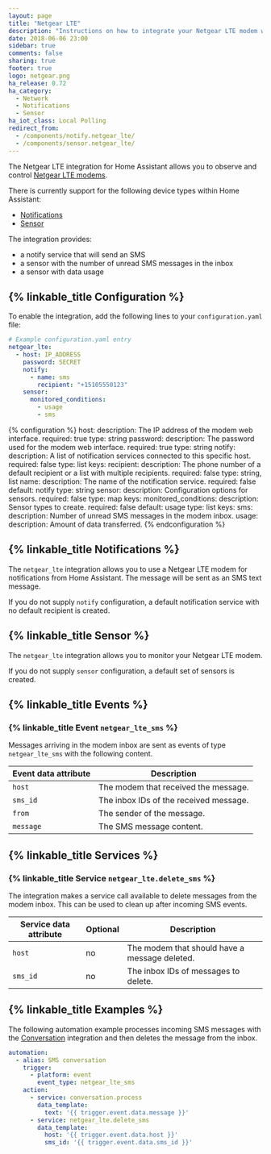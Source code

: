 ```yaml
---
layout: page
title: "Netgear LTE"
description: "Instructions on how to integrate your Netgear LTE modem within Home Assistant."
date: 2018-06-06 23:00
sidebar: true
comments: false
sharing: true
footer: true
logo: netgear.png
ha_release: 0.72
ha_category:
  - Network
  - Notifications
  - Sensor
ha_iot_class: Local Polling
redirect_from:
  - /components/notify.netgear_lte/
  - /components/sensor.netgear_lte/
---
```


The Netgear LTE integration for Home Assistant allows you to observe and control [Netgear LTE modems](https://www.netgear.com/home/products/mobile-broadband/lte-modems/default.aspx).

There is currently support for the following device types within Home Assistant:

- [Notifications](#notifications)
- [Sensor](#sensor)

The integration provides:

* a notify service that will send an SMS
* a sensor with the number of unread SMS messages in the inbox
* a sensor with data usage

## {% linkable_title Configuration %}

To enable the integration, add the following lines to your `configuration.yaml` file:

```yaml
# Example configuration.yaml entry
netgear_lte:
  - host: IP_ADDRESS
    password: SECRET
    notify:
      - name: sms
        recipient: "+15105550123"
    sensor:
      monitored_conditions:
        - usage
        - sms

```

{% configuration %}
host:
  description: The IP address of the modem web interface.
  required: true
  type: string
password:
  description: The password used for the modem web interface.
  required: true
  type: string
notify:
  description: A list of notification services connected to this specific host.
  required: false
  type: list
  keys:
    recipient:
      description: The phone number of a default recipient or a list with multiple recipients.
      required: false
      type: string, list
    name:
      description: The name of the notification service.
      required: false
      default: notify
      type: string
sensor:
  description: Configuration options for sensors.
  required: false
  type: map
  keys:
    monitored_conditions:
      description: Sensor types to create.
      required: false
      default: usage
      type: list
      keys:
        sms:
          description: Number of unread SMS messages in the modem inbox.
        usage:
          description: Amount of data transferred.
{% endconfiguration %}

## {% linkable_title Notifications %}

The `netgear_lte` integration allows you to use a Netgear LTE modem for notifications from Home Assistant. The message will be sent as an SMS text message.

If you do not supply `notify` configuration, a default notification service with no default recipient is created.

## {% linkable_title Sensor %}

The `netgear_lte` integration allows you to monitor your Netgear LTE modem.

If you do not supply `sensor` configuration, a default set of sensors is created.


## {% linkable_title Events %}

### {% linkable_title Event `netgear_lte_sms` %}

Messages arriving in the modem inbox are sent as events of type `netgear_lte_sms` with the following content.

| Event data attribute | Description                              |
| -------------------- | ---------------------------------------- |
| `host`               | The modem that received the message.
| `sms_id`             | The inbox IDs of the received message.
| `from`               | The sender of the message.
| `message`            | The SMS message content.


## {% linkable_title Services %}

### {% linkable_title Service `netgear_lte.delete_sms` %}

The integration makes a service call available to delete messages from the modem inbox. This can be used to clean up after incoming SMS events.

| Service data attribute | Optional | Description |
| ---------------------- | -------- | ----------- |
| `host`                 | no       | The modem that should have a message deleted.
| `sms_id`               | no       | The inbox IDs of messages to delete.


## {% linkable_title Examples %}

The following automation example processes incoming SMS messages with the [Conversation](/components/conversation/) integration and then deletes the message from the inbox.

```yaml
automation:
  - alias: SMS conversation
    trigger:
      - platform: event
        event_type: netgear_lte_sms
    action:
      - service: conversation.process
        data_template:
          text: '{{ trigger.event.data.message }}'
      - service: netgear_lte.delete_sms
        data_template:
          host: '{{ trigger.event.data.host }}'
          sms_id: '{{ trigger.event.data.sms_id }}'
```
